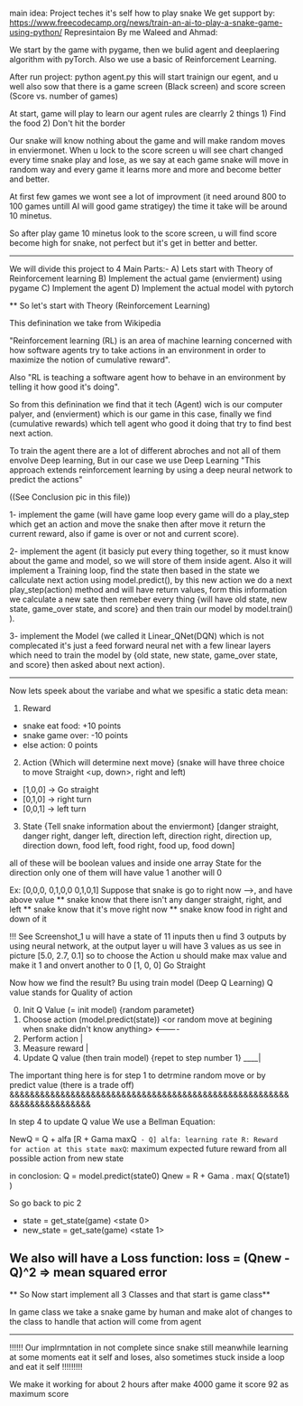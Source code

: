 main idea: Project teches it's self how to play snake 
We get support by: https://www.freecodecamp.org/news/train-an-ai-to-play-a-snake-game-using-python/
Represintaion By me Waleed and Ahmad: 

We start by the game with pygame, 
then we bulid agent and deeplaering algorithm with pyTorch. 
Also we use a basic of Reinforcement Learning.

After run project: python agent.py
this will start trainign our egent, and u well also sow that there is 
a game screen (Black screen) and score screen (Score vs. number of games)

At start, game will play to learn our agent 
rules are clearrly 2 things 1) Find the food 
                            2) Don't hit the border  

Our snake will know nothing about the game and will make random moves in 
enviermonet. When u lock to the score screen u will see chart changed 
every time snake play and lose, as we say at each game snake will move 
in random way and every game it learns more and more and become better 
and better.

At first few games we wont see a lot of improvment (it need around 800 
to 100 games untill AI will good game stratigey) the time it take will 
be around 10 minetus.

So after play game 10 minetus look to the score screen, u will find score 
become high for snake, not perfect but it's get in better and better.

--------------------------------------------------------------------------

We will divide this project to 4 Main Parts:- 
A) Lets start with Theory of Reinforcement learning 
B) Implement the actual game (envierment) using pygame
C) Implement the agent 
D) Implement the actual model with pytorch

** So let's start with Theory (Reinforcement Learning) 

This definination we take from Wikipedia

"Reinforcement learning (RL) is an area of machine learning concerned with 
how software agents try to take actions in an environment in order to 
maximize the notion of cumulative reward".

Also "RL is teaching a software agent how to behave in an environment by
telling it how good it's doing".

So from this definination we find that it tech (Agent) wich is our 
computer palyer, and (envierment) which is our game in this case, 
finally we find (cumulative rewards) which tell agent who good it doing 
that try to find best next action. 

To train the agent there are a lot of different abroches and not all of 
them envolve Deep learning, But in our case we use Deep Learning
"This approach extends reinforcement learning by using a deep neural 
network to predict the actions"

((See Conclusion pic in this file))

1- implement the game (will have game loop every game will do a play_step 
which get an action and move the snake then after move it return the 
current reward, also if game is over or not and current score).

2- implement the agent (it basicly put every thing together, so it must 
know about the game and model, so we will store of them inside agent. 
Also it will implement a Training loop, find the state then based in the 
state we callculate next action using model.predict(), by this new action 
we do a next play_step(action) method and will have return values, 
form this information we calculate a new sate then remeber every thing 
{will have old state, new state, game_over state, and score} and then 
train our model by model.train() ).

3- implement the Model (we called it Linear_QNet(DQN) which is not 
complecated it's just a feed forward neural net with a few linear layers 
which need to train the model by {old state, new state, game_over state, 
and score} then asked about next action).

**************************************************************************

Now lets speek about the variabe and what we spesific a static deta mean: 

1) Reward 
 - snake eat food: +10 points
 - snake game over: -10 points
 - else action: 0 points 

2) Action {Which will determine next move} 
(snake will have three choice to move Straight <up, down>, right and left) 
 - [1,0,0] -> Go straight
 - [0,1,0] -> right turn 
 - [0,0,1] -> left turn 

3) State {Tell snake information about the enviermont}
 [danger straight, danger right, danger left,
  direction left, direction right, direction up, direction down,
  food left, food right, food up, food down]

all of these will be boolean values and inside one array State
for the direction only one of them will have value 1 another will 0
 
Ex: [0,0,0,
     0,1,0,0
     0,1,0,1] 
Suppose that snake is go to right now -->, and have above value
** snake know that there isn't any danger straight, right, and left
** snake know that it's move right now 
** snake know food in right and down of it 


!!! See Screenshot_1 
u will have a state of 11 inputs then u find 3 outputs by using neural 
network, at the output layer u will have 3 values as us see in picture 
[5.0, 2.7, 0.1] so to choose the Action u should make max value and make 
it 1 and onvert another to 0 [1, 0, 0] Go Straight


Now how we find the result?
Bu using train model (Deep Q Learning) 
Q value stands for Quality of action <each action should emprove qulaity of snake>

0. Init Q Value (= init model) {random parametet}
1. Choose action (model.predict(state)) 
<or random move at begining when snake didn't know anything> <----
2. Perform action <next move>                                     |
3. Measure reward                                                 |
4. Update Q value (then train model) {repet to step number 1} ____|

The important thing here is for step 1 to detrmine random move or by
predict value (there is a trade off)
&&&&&&&&&&&&&&&&&&&&&&&&&&&&&&&&&&&&&&&&&&&&&&&&&&&&&&&&&&&&&&&&&&&&&&&

In step 4 to update Q value We use a Bellman Equation:

NewQ = Q + alfa [R + Gama maxQ` - Q]
alfa: learning rate
R: Reward for action at this state
maxQ`: maximum expected future reward from all possible action from new state 

in conclosion:
Q = model.predict(state0)
Qnew = R + Gama . max( Q(state1) )

So go back to pic 2 
 - state = get_state(game) <state 0>
 - new_state = get_sate(game) <state 1> 

We also will have a Loss function:
loss = (Qnew - Q)^2     => mean squared error 
-----------------------------------------------------------------------

** So Now start implement all 3 Classes and that start is game class** 

In game class we take a snake game by human and make alot of changes 
to the class to handle that action will come from agent


-----------------------------------------------------------------------

!!!!!! Our implrmntation in not complete since snake still meanwhile learning 
at some moments eat it self and loses, also sometimes stuck inside a loop and 
eat it self !!!!!!!!! 
 
We make it working for about 2 hours 
after make 4000 game it score 92 as maximum score <not bad>


